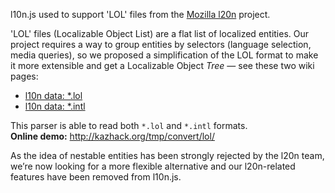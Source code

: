 l10n.js used to support 'LOL' files from the [Mozilla l20n](https://wiki.mozilla.org/L20n)
project.

'LOL' files (Localizable Object List) are a flat list of localized entities.
Our project requires a way to group entities by selectors (language selection,
media queries), so we proposed a simplification of the LOL format to make it
more extensible and get a Localizable Object *Tree* — see these two wiki pages:

 * [l10n data: \*.lol](https://github.com/fabi1cazenave/webL10n/wiki/l10n-data%3a-*.lol)
 * [l10n data: \*.intl](https://github.com/fabi1cazenave/webL10n/wiki/l10n-data%3a-*.intl)

This parser is able to read both ``*.lol`` and ``*.intl`` formats.  
**Online demo:** <http://kazhack.org/tmp/convert/lol/>

As the idea of nestable entities has been strongly rejected by the l20n team,
we’re now looking for a more flexible alternative and our l20n-related features
have been removed from l10n.js.

